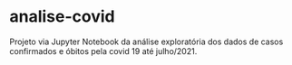 # analise-covid

Projeto via Jupyter Notebook da análise exploratória dos dados de casos confirmados e óbitos pela covid 19 até julho/2021.
